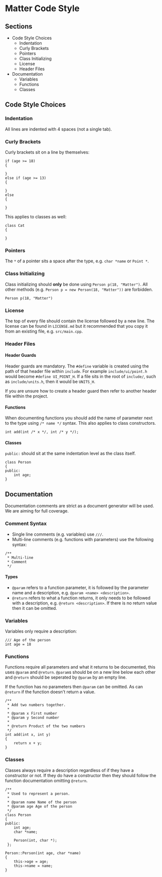 
# Matter Code Style

## Sections

- Code Style Choices
  - Indentation
  - Curly Brackets
  - Pointers
  - Class Initializing
  - License
  - Header Files
- Documentation
  - Variables
  - Functions
  - Classes

## Code Style Choices

### Indentation

All lines are indented with 4 spaces (not a single tab).

### Curly Brackets

Curly brackets sit on a line by themselves:

```
if (age >= 18)
{

}
else if (age >= 13)
{

}
else
{

}
```

This applies to classes as well:

```
class Cat
{

}
```

### Pointers

The `*` of a pointer sits a space after the type, e.g. `char *name` or `Point *`.

### Class Initializing

Class initializing should **only** be done using `Person p(18, "Matter")`. All other methods (e.g. `Person p = new Person(18, "Matter"))` are forbidden.

```
Person p(18, "Matter")
```

### License

The top of every file should contain the license followed by a new line. The license can be found in `LICENSE.md` but it recommended that you copy it from an existing file, e.g. `src/main.cpp`.

### Header Files

#### Header Guards

Header guards are mandatory. The `#define` variable is created using the path of that header file within `include`. For example `include/ui/point.h` would become `#define UI_POINT_H`. If a file sits in the root of `include/`, such as `include/units.h`, then it would be `UNITS_H`.

If you are unsure how to create a header guard then refer to another header file within the project.

#### Functions

When documenting functions you should add the name of parameter next to the type using `/* name */` syntax. This also applies to class constructors.

```
int add(int /* x */, int /* y */);
```

#### Classes

`public:` should sit at the same indentation level as the class itself.

```
class Person
{
public:
    int age;
}
```

## Documentation

Documentation comments are strict as a document generator will be used. We are aiming for full coverage.

### Comment Syntax

- Single line comments (e.g. variables) use `///`.
- Multi-line comments (e.g. functions with parameters) use the following syntax:

```
/**
 * Multi-line
 * Comment
 */
```

#### Types

- `@param` refers to a function parameter, it is followed by the parameter name and a description, e.g. `@param <name> <description>`.
- `@return` refers to what a function returns, it only needs to be followed with a description, e.g. `@return <description>`.
If there is no return value then it can be omitted.

### Variables

Variables only require a description:

```
/// Age of the person
int age = 18
```

### Functions

Functions require all parameters and what it returns to be documented, this uses `@param` and `@return`. `@param`s should be on a new line below each other and `@return` should be seperated by `@param` by an empty line.

If the function has no parameters then `@param` can be omitted. As can `@return` if the function doesn't return a value.

```
/**
 * Add two numbers together.
 * 
 * @param x First number
 * @param y Second number
 *
 * @return Product of the two numbers
 */
int add(int x, int y)
{
    return x + y;
}
```

### Classes

Classes always require a description regardless of if they have a constructor or not. If they do have a constructor then they should follow the function documentation omitting `@return`.

```
/**
 * Used to represent a person.
 *
 * @param name Name of the person
 * @param age Age of the person
 */
class Person
{
public:
    int age;
    char *name;

    Person(int, char *);
 };

Person::Person(int age, char *name)
{
    this->age = age;
    this->name = name;
}
```

